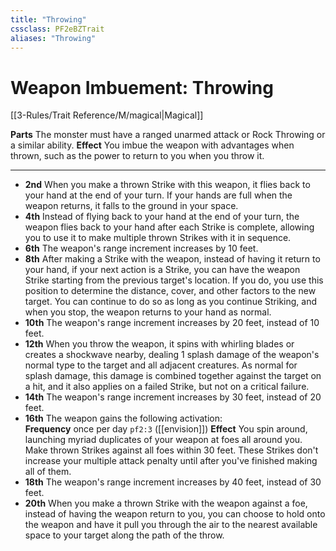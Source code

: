 ```yaml
---
title: "Throwing"
cssclass: PF2eBZTrait
aliases: "Throwing"
---
```


# Weapon Imbuement: Throwing
[[3-Rules/Trait Reference/M/magical|Magical]]

**Parts** The monster must have a ranged unarmed attack or Rock Throwing or a similar ability.
**Effect** You imbue the weapon with advantages when thrown, such as the power to return to you when you throw it.

* * *

*   **2nd** When you make a thrown Strike with this weapon, it flies back to your hand at the end of your turn. If your hands are full when the weapon returns, it falls to the ground in your space.
*   **4th** Instead of flying back to your hand at the end of your turn, the weapon flies back to your hand after each Strike is complete, allowing you to use it to make multiple thrown Strikes with it in sequence.
*   **6th** The weapon's range increment increases by 10 feet.
*   **8th** After making a Strike with the weapon, instead of having it return to your hand, if your next action is a Strike, you can have the weapon Strike starting from the previous target's location. If you do, you use this position to determine the distance, cover, and other factors to the new target. You can continue to do so as long as you continue Striking, and when you stop, the weapon returns to your hand as normal.
*   **10th** The weapon's range increment increases by 20 feet, instead of 10 feet.
*   **12th** When you throw the weapon, it spins with whirling blades or creates a shockwave nearby, dealing 1 splash damage of the weapon's normal type to the target and all adjacent creatures. As normal for splash damage, this damage is combined together against the target on a hit, and it also applies on a failed Strike, but not on a critical failure.
*   **14th** The weapon's range increment increases by 30 feet, instead of 20 feet.
*   **16th** The weapon gains the following activation:    
    **Frequency** once per day
	`pf2:3`  ([[envision]])  **Effect** You spin around, launching myriad duplicates of your weapon at foes all around you. Make thrown Strikes against all foes within 30 feet. These Strikes don't increase your multiple attack penalty until after you've finished making all of them.
*   **18th** The weapon's range increment increases by 40 feet, instead of 30 feet.
*   **20th** When you make a thrown Strike with the weapon against a foe, instead of having the weapon return to you, you can choose to hold onto the weapon and have it pull you through the air to the nearest available space to your target along the path of the throw.